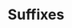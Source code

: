 ---
title: Suffixes
layout: revealjs-exercise
goal: ""
why:
  - Explanation 1
  - Explanation 2
  - Explanation 3
principles:
standardtime: 700

content:
  - center: "-ando"
    translate: "-ing"
  - center: "-endo"
    translate: "-ing"
  - center: "-indo"
    translate: "-ing"
  - center: "-ei"
    translate: "-ed"
  - center: "-i"
    translate: "-ed"
  - center: "-ível"
    translate: "-ible"
  - center: "-ável"
    translate: "-able"
  - center: "-dade"
    translate: "-ity"
  - center: "-ência"
    translate: "ence"
  - center: "estudando"
    translate: "studying"
  - center: "trabalhando"
    translate: "working"
  - center: "cantando"
    translate: "singing"
  - center: "comendo"
    translate: "eating"
  - center: "bebendo"
    translate: "drinking"
  - center: "rindo"
    translate: "laughing"
  - center: "caindo"
    translate: "falling"
  - center: "saindo"
    translate: "leaving"
  - center: "estudei"
    translate: "studied"
  - center: "trabalhei"
    translate: "worked"
  - center: "cantei"
    translate: "sang"
  - center: "comi"
    translate: "ate"
  - center: "bebi"
    translate: "drank"
  - center: "ri"
    translate: "laughed"
  - center: "caí"
    translate: "fell"
  - center: "saí"
    translate: "left"
  - center: "geralmente"
    translate: "generally"
  - center: "separadamente"
    translate: "seperately"
  - center: "facilmente"
    translate: "easily"
  - center: "acessível"
    translate: "accessible"
  - center: "divisível" 
    translate: "divisible"
  - center: "admirável"
    translate: "admirable"
  - center: "mensurável"
    translate: "measurable"
  - center: "capacidade"
    translate: "capacity"
  - center: "flexibilidade"
    translate: "flexibility"
  - center: "eternidade"
    translate: "eternity"
  - center: "violência"
    translate: "violence"
  - center: "dependência"
    translate: "dependence"
  - center: "paciência"
    translate: "patience"
---